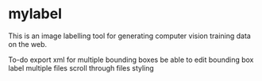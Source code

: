 # mylabel
This is an image labelling tool for generating computer vision training data on the web.

To-do
export xml for multiple bounding boxes
be able to edit bounding box label
multiple files
scroll through files
styling
